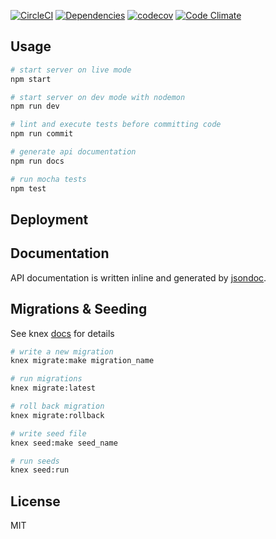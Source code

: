 [![CircleCI](https://circleci.com/gh/lorenzopicoli/node-api-starter.svg?style=svg)](https://circleci.com/gh/lorenzopicoli/node-api-starter)
[![Dependencies](https://david-dm.org/lorenzopicoli/node-api-starter.svg)](https://david-dm.org/lorenzopicoli/node-api-starter)
[![codecov](https://codecov.io/gh/lorenzopicoli/node-api-starter/branch/master/graph/badge.svg)](https://codecov.io/gh/lorenzopicoli/node-api-starter)
[![Code Climate](https://codeclimate.com/github/lorenzopicoli/node-api-starter/badges/gpa.svg)](https://codeclimate.com/github/lorenzopicoli/node-api-starter)

## Usage

```sh
# start server on live mode
npm start

# start server on dev mode with nodemon
npm run dev

# lint and execute tests before committing code
npm run commit

# generate api documentation
npm run docs

# run mocha tests
npm test
```

## Deployment


## Documentation
API documentation is written inline and generated by [jsondoc](http://apidocjs.com/).


## Migrations & Seeding

See knex [docs](http://knexjs.org/#Installation-migrations) for details

```sh
# write a new migration
knex migrate:make migration_name

# run migrations
knex migrate:latest

# roll back migration
knex migrate:rollback

# write seed file
knex seed:make seed_name

# run seeds
knex seed:run
```

## License
MIT
